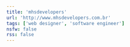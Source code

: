 ```yaml
---
title: 'mhsdevelopers'
url: 'http://www.mhsdevelopers.com.br'
tags: ['web designer', 'software engineer']
nsfw: false
rss: false
---
```

